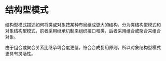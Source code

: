 # 结构型模式

结构型模式描述如何将类或对象按某种布局组成更大的结构，分为类结构型模式和对象结构型模式，前者采用继承机制来组织接口和类，后者采用组合或聚合来组合对象。

由于组合或聚合关系比继承耦合度更低，符合合成复用原则，所以对象结构型模式更具有灵活性。

